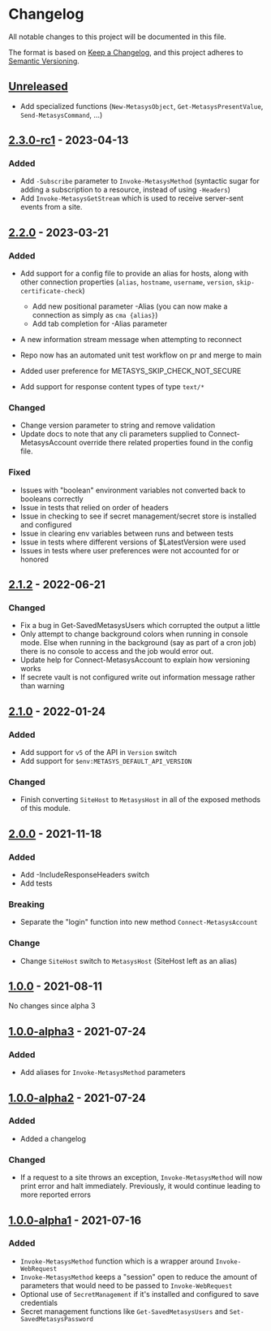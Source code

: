 # Changelog

<!-- markdownlint-disable-file no-duplicate-heading -->

All notable changes to this project will be documented in this file.

The format is based on [Keep a Changelog](https://keepachangelog.com/en/1.0.0/),
and this project adheres to
[Semantic Versioning](https://semver.org/spec/v2.0.0.html).

## [Unreleased]

- Add specialized functions (`New-MetasysObject`, `Get-MetasysPresentValue`,
  `Send-MetasysCommand`, ...)

## [2.3.0-rc1] - 2023-04-13

### Added

- Add `-Subscribe` parameter to `Invoke-MetasysMethod` (syntactic sugar for
  adding a subscription to a resource, instead of using `-Headers`)
- Add `Invoke-MetasysGetStream` which is used to receive server-sent events from
  a site.

## [2.2.0] - 2023-03-21

### Added

- Add support for a config file to provide an alias for hosts, along with other
  connection properties (`alias`, `hostname`, `username`, `version`,
  `skip-certificate-check`)

  - Add new positional parameter -Alias (you can now make a connection as simply
    as `cma {alias}`)
  - Add tab completion for -Alias parameter

- A new information stream message when attempting to reconnect
- Repo now has an automated unit test workflow on pr and merge to main
- Added user preference for METASYS_SKIP_CHECK_NOT_SECURE
- Add support for response content types of type `text/*`

### Changed

- Change version parameter to string and remove validation
- Update docs to note that any cli parameters supplied to Connect-MetasysAccount
  override there related properties found in the config file.

### Fixed

- Issues with "boolean" environment variables not converted back to booleans
  correctly
- Issue in tests that relied on order of headers
- Issue in checking to see if secret management/secret store is installed and
  configured
- Issue in clearing env variables between runs and between tests
- Issue in tests where different versions of $LatestVersion were used
- Issues in tests where user preferences were not accounted for or honored

## [2.1.2] - 2022-06-21

### Changed

- Fix a bug in Get-SavedMetasysUsers which corrupted the output a little
- Only attempt to change background colors when running in console mode. Else
  when running in the background (say as part of a cron job) there is no console
  to access and the job would error out.
- Update help for Connect-MetasysAccount to explain how versioning works
- If secrete vault is not configured write out information message rather than
  warning

## [2.1.0] - 2022-01-24

### Added

- Add support for `v5` of the API in `Version` switch
- Add support for `$env:METASYS_DEFAULT_API_VERSION`

### Changed

- Finish converting `SiteHost` to `MetasysHost` in all of the exposed methods of
  this module.

## [2.0.0] - 2021-11-18

### Added

- Add -IncludeResponseHeaders switch
- Add tests

### Breaking

- Separate the "login" function into new method `Connect-MetasysAccount`

### Change

- Change `SiteHost` switch to `MetasysHost` (SiteHost left as an alias)

## [1.0.0] - 2021-08-11

No changes since alpha 3

## [1.0.0-alpha3] - 2021-07-24

### Added

- Add aliases for `Invoke-MetasysMethod` parameters

## [1.0.0-alpha2] - 2021-07-24

### Added

- Added a changelog

### Changed

- If a request to a site throws an exception, `Invoke-MetasysMethod` will now
  print error and halt immediately. Previously, it would continue leading to
  more reported errors

## [1.0.0-alpha1] - 2021-07-16

### Added

- `Invoke-MetasysMethod` function which is a wrapper around `Invoke-WebRequest`
- `Invoke-MetasysMethod` keeps a "session" open to reduce the amount of
  parameters that would need to be passed to `Invoke-WebRequest`
- Optional use of `SecretManagement` if it's installed and configured to save
  credentials
- Secret management functions like `Get-SavedMetasysUsers` and
  `Set-SavedMetasysPassword`

[unreleased]:
  https://github.com/metasys-server/powershell-metasysrestclient/compare/v2.3.0-rc1...HEAD
[2.3.0-rc1]:
  https://github.com/metasys-server/powershell-metasysrestclient/compare/v2.2.0...v2.3.0-rc1
[2.2.0]:
  https://github.com/metasys-server/powershell-metasysrestclient/compare/v2.1.2...v2.2.0
[2.1.2]:
  https://github.com/metasys-server/powershell-metasysrestclient/compare/v2.1.0...v2.1.2
[2.1.0]:
  https://github.com/metasys-server/powershell-metasysrestclient/compare/v2.0.0...v2.1.0
[2.0.0]:
  https://github.com/metasys-server/powershell-metasysrestclient/compare/v1.0.0...v2.0.0
[1.0.0]:
  https://github.com/metasys-server/powershell-metasysrestclient/compare/v1.0.0-alpha3...v1.0.0
[1.0.0-alpha3]:
  https://github.com/metasys-server/powershell-metasysrestclient/compare/v1.0.0-alpha2...v1.0.0-alpha3
[1.0.0-alpha2]:
  https://github.com/metasys-server/powershell-metasysrestclient/compare/v1.0.0-alpha1...v1.0.0-alpha2
[1.0.0-alpha1]:
  https://github.com/metasys-server/powershell-metasysrestclient/releases/tag/v1.0.0-alpha1
